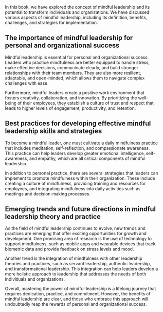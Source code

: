 
In this book, we have explored the concept of mindful leadership and its potential to transform individuals and organizations. We have discussed various aspects of mindful leadership, including its definition, benefits, challenges, and strategies for implementation.

The importance of mindful leadership for personal and organizational success
----------------------------------------------------------------------------

Mindful leadership is essential for personal and organizational success. Leaders who practice mindfulness are better equipped to handle stress, make effective decisions, communicate clearly, and build stronger relationships with their team members. They are also more resilient, adaptable, and open-minded, which allows them to navigate complex challenges with ease.

Furthermore, mindful leaders create a positive work environment that fosters creativity, collaboration, and innovation. By prioritizing the well-being of their employees, they establish a culture of trust and respect that leads to higher levels of engagement, productivity, and retention.

Best practices for developing effective mindful leadership skills and strategies
--------------------------------------------------------------------------------

To become a mindful leader, one must cultivate a daily mindfulness practice that includes meditation, self-reflection, and compassionate awareness. This practice can help leaders develop greater emotional intelligence, self-awareness, and empathy, which are all critical components of mindful leadership.

In addition to personal practice, there are several strategies that leaders can implement to promote mindfulness within their organization. These include creating a culture of mindfulness, providing training and resources for employees, and integrating mindfulness into daily activities such as meetings and decision-making processes.

Emerging trends and future directions in mindful leadership theory and practice
-------------------------------------------------------------------------------

As the field of mindful leadership continues to evolve, new trends and practices are emerging that offer exciting opportunities for growth and development. One promising area of research is the use of technology to support mindfulness, such as mobile apps and wearable devices that track biometric data and provide feedback on stress levels and mood.

Another trend is the integration of mindfulness with other leadership theories and practices, such as servant leadership, authentic leadership, and transformational leadership. This integration can help leaders develop a more holistic approach to leadership that addresses the needs of both individuals and organizations.

Overall, mastering the power of mindful leadership is a lifelong journey that requires dedication, practice, and commitment. However, the benefits of mindful leadership are clear, and those who embrace this approach will undoubtedly reap the rewards of personal and organizational success.